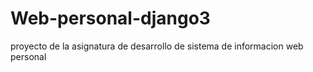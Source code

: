 # Web-personal-django3
proyecto de la asignatura de desarrollo de sistema de informacion web personal
